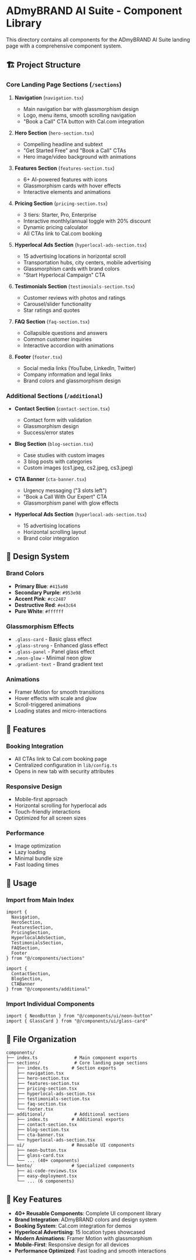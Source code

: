 # ADmyBRAND AI Suite - Component Library

This directory contains all components for the ADmyBRAND AI Suite landing page with a comprehensive component system.

## 🏗️ Project Structure

### Core Landing Page Sections (`/sections`)

1. **Navigation** (`navigation.tsx`)
   - Main navigation bar with glassmorphism design
   - Logo, menu items, smooth scrolling navigation
   - "Book a Call" CTA button with Cal.com integration

2. **Hero Section** (`hero-section.tsx`)
   - Compelling headline and subtext
   - "Get Started Free" and "Book a Call" CTAs
   - Hero image/video background with animations

3. **Features Section** (`features-section.tsx`)
   - 6+ AI-powered features with icons
   - Glassmorphism cards with hover effects
   - Interactive elements and animations

4. **Pricing Section** (`pricing-section.tsx`)
   - 3 tiers: Starter, Pro, Enterprise
   - Interactive monthly/annual toggle with 20% discount
   - Dynamic pricing calculator
   - All CTAs link to Cal.com booking

5. **Hyperlocal Ads Section** (`hyperlocal-ads-section.tsx`)
   - 15 advertising locations in horizontal scroll
   - Transportation hubs, city centers, mobile advertising
   - Glassmorphism cards with brand colors
   - "Start Hyperlocal Campaign" CTA

6. **Testimonials Section** (`testimonials-section.tsx`)
   - Customer reviews with photos and ratings
   - Carousel/slider functionality
   - Star ratings and quotes

7. **FAQ Section** (`faq-section.tsx`)
   - Collapsible questions and answers
   - Common customer inquiries
   - Interactive accordion with animations

8. **Footer** (`footer.tsx`)
   - Social media links (YouTube, LinkedIn, Twitter)
   - Company information and legal links
   - Brand colors and glassmorphism design

### Additional Sections (`/additional`)

- **Contact Section** (`contact-section.tsx`)
  - Contact form with validation
  - Glassmorphism design
  - Success/error states

- **Blog Section** (`blog-section.tsx`)
  - Case studies with custom images
  - 3 blog posts with categories
  - Custom images (cs1.jpeg, cs2.jpeg, cs3.jpeg)

- **CTA Banner** (`cta-banner.tsx`)
  - Urgency messaging ("3 slots left")
  - "Book a Call With Our Expert" CTA
  - Glassmorphism panel with glow effects

- **Hyperlocal Ads Section** (`hyperlocal-ads-section.tsx`)
  - 15 advertising locations
  - Horizontal scrolling layout
  - Brand color integration

## 🎨 Design System

### Brand Colors
- **Primary Blue**: `#415a98`
- **Secondary Purple**: `#953e98` 
- **Accent Pink**: `#cc2487`
- **Destructive Red**: `#e43c64`
- **Pure White**: `#ffffff`

### Glassmorphism Effects
- `.glass-card` - Basic glass effect
- `.glass-strong` - Enhanced glass effect
- `.glass-panel` - Panel glass effect
- `.neon-glow` - Minimal neon glow
- `.gradient-text` - Brand gradient text

### Animations
- Framer Motion for smooth transitions
- Hover effects with scale and glow
- Scroll-triggered animations
- Loading states and micro-interactions

## 📱 Features

### Booking Integration
- All CTAs link to Cal.com booking page
- Centralized configuration in `lib/config.ts`
- Opens in new tab with security attributes

### Responsive Design
- Mobile-first approach
- Horizontal scrolling for hyperlocal ads
- Touch-friendly interactions
- Optimized for all screen sizes

### Performance
- Image optimization
- Lazy loading
- Minimal bundle size
- Fast loading times

## 🚀 Usage

### Import from Main Index
```tsx
import { 
  Navigation,
  HeroSection,
  FeaturesSection,
  PricingSection,
  HyperlocalAdsSection,
  TestimonialsSection,
  FAQSection,
  Footer
} from "@/components/sections"

import { 
  ContactSection,
  BlogSection,
  CTABanner
} from "@/components/additional"
```

### Import Individual Components
```tsx
import { NeonButton } from "@/components/ui/neon-button"
import { GlassCard } from "@/components/ui/glass-card"
```

## 📁 File Organization

```
components/
├── index.ts              # Main component exports
├── sections/             # Core landing page sections
│   ├── index.ts         # Section exports
│   ├── navigation.tsx
│   ├── hero-section.tsx
│   ├── features-section.tsx
│   ├── pricing-section.tsx
│   ├── hyperlocal-ads-section.tsx
│   ├── testimonials-section.tsx
│   ├── faq-section.tsx
│   └── footer.tsx
├── additional/           # Additional sections
│   ├── index.ts         # Additional exports
│   ├── contact-section.tsx
│   ├── blog-section.tsx
│   ├── cta-banner.tsx
│   └── hyperlocal-ads-section.tsx
├── ui/                  # Reusable UI components
│   ├── neon-button.tsx
│   ├── glass-card.tsx
│   └── ... (40+ components)
└── bento/               # Specialized components
    ├── ai-code-reviews.tsx
    ├── easy-deployment.tsx
    └── ... (6 components)
```

## 🎯 Key Features

- **40+ Reusable Components**: Complete UI component library
- **Brand Integration**: ADmyBRAND colors and design system
- **Booking System**: Cal.com integration for demos
- **Hyperlocal Advertising**: 15 location types showcased
- **Modern Animations**: Framer Motion with glassmorphism
- **Mobile-First**: Responsive design for all devices
- **Performance Optimized**: Fast loading and smooth interactions 